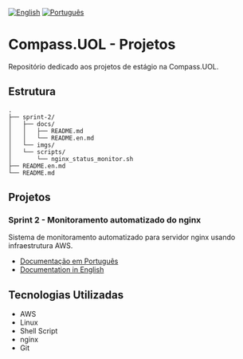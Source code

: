 [![English](https://img.shields.io/badge/English-blue.svg)](README.en.md)
[![Português](https://img.shields.io/badge/Português-green.svg)](README.md)

# Compass.UOL - Projetos

Repositório dedicado aos projetos de estágio na Compass.UOL.

## Estrutura

```
.
├── sprint-2/
│   ├── docs/
│   │   ├── README.md 
│   │   └── README.en.md
│   └── imgs/
│   └── scripts/
│       └── nginx_status_monitor.sh
├── README.en.md
└── README.md
```

## Projetos

### Sprint 2 - Monitoramento automatizado do nginx
Sistema de monitoramento automatizado para servidor nginx usando infraestrutura AWS.

- [Documentação em Português](./sprint-2/nginx-monitoring/docs/README.md)
- [Documentation in English](./sprint-2/nginx-monitoring/docs/README.en.md)

## Tecnologias Utilizadas

- AWS
- Linux
- Shell Script
- nginx
- Git
